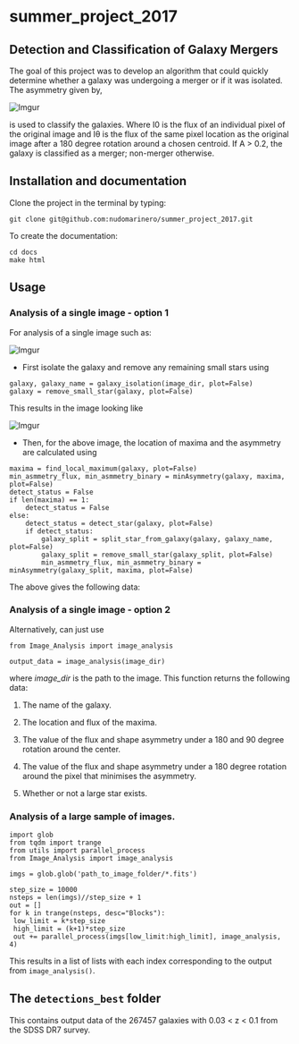 summer_project_2017
===================

Detection and Classification of Galaxy Mergers
----------------------------------------------

The goal of this project was to develop an algorithm that could quickly
determine whether a galaxy was undergoing a merger or if it was isolated. The
asymmetry given by,

![Imgur](https://i.imgur.com/syGukgyt.png)

is used to classify the galaxies. Where I0 is the flux of an individual pixel of
the original image and Iθ is the flux of the same pixel location as the original
image after a 180 degree rotation around a chosen centroid. If A \> 0.2, the
galaxy is classified as a merger; non-merger otherwise.

Installation and documentation
------------------------------

Clone the project in the terminal by typing:

~~~~~~~~~~~~~~~~~~~~~~~~~~~~~~~~~~~~~~~~~~~~~~~~~~~~~~~~~~~~~~~~~~~~~~~~~~~~~~~~
git clone git@github.com:nudomarinero/summer_project_2017.git
~~~~~~~~~~~~~~~~~~~~~~~~~~~~~~~~~~~~~~~~~~~~~~~~~~~~~~~~~~~~~~~~~~~~~~~~~~~~~~~~

To create the documentation:

~~~~~~~~~~~~~~~~~~~~~~~~~~~~~~~~~~~~~~~~~~~~~~~~~~~~~~~~~~~~~~~~~~~~~~~~~~~~~~~~
cd docs
make html
~~~~~~~~~~~~~~~~~~~~~~~~~~~~~~~~~~~~~~~~~~~~~~~~~~~~~~~~~~~~~~~~~~~~~~~~~~~~~~~~

Usage
-----

### Analysis of a single image - option 1

For analysis of a single image such as:

![Imgur](https://i.imgur.com/AbE3Eoym.png)

-   First isolate the galaxy and remove any remaining small stars using

~~~~~~~~~~~~~~~~~~~~~~~~~~~~~~~~~~~~~~~~~~~~~~~~~~~~~~~~~~~~~~~~~~~~~~~~~~~~~~~~
galaxy, galaxy_name = galaxy_isolation(image_dir, plot=False)
galaxy = remove_small_star(galaxy, plot=False)
~~~~~~~~~~~~~~~~~~~~~~~~~~~~~~~~~~~~~~~~~~~~~~~~~~~~~~~~~~~~~~~~~~~~~~~~~~~~~~~~

This results in the image looking like

![Imgur](https://i.imgur.com/MBuQvkCm.png)

-   Then, for the above image, the location of maxima and the asymmetry are
    calculated using

~~~~~~~~~~~~~~~~~~~~~~~~~~~~~~~~~~~~~~~~~~~~~~~~~~~~~~~~~~~~~~~~~~~~~~~~~~~~~~~~
maxima = find_local_maximum(galaxy, plot=False)
min_asmmetry_flux, min_asmmetry_binary = minAsymmetry(galaxy, maxima, plot=False) 
detect_status = False
if len(maxima) == 1:
    detect_status = False
else:
    detect_status = detect_star(galaxy, plot=False) 
    if detect_status:
        galaxy_split = split_star_from_galaxy(galaxy, galaxy_name, plot=False)
        galaxy_split = remove_small_star(galaxy_split, plot=False)
        min_asmmetry_flux, min_asmmetry_binary = minAsymmetry(galaxy_split, maxima, plot=False)
~~~~~~~~~~~~~~~~~~~~~~~~~~~~~~~~~~~~~~~~~~~~~~~~~~~~~~~~~~~~~~~~~~~~~~~~~~~~~~~~

The above gives the following data:

### Analysis of a single image - option 2

Alternatively, can just use

~~~~~~~~~~~~~~~~~~~~~~~~~~~~~~~~~~~~~~~~~~~~~~~~~~~~~~~~~~~~~~~~~~~~~~~~~~~~~~~~
from Image_Analysis import image_analysis

output_data = image_analysis(image_dir)
~~~~~~~~~~~~~~~~~~~~~~~~~~~~~~~~~~~~~~~~~~~~~~~~~~~~~~~~~~~~~~~~~~~~~~~~~~~~~~~~

where *image_dir* is the path to the image. This function returns the following
data:

1.  The name of the galaxy.

2.  The location and flux of the maxima.

3.  The value of the flux and shape asymmetry under a 180 and 90 degree rotation
    around the center.

4.  The value of the flux and shape asymmetry under a 180 degree rotation around
    the pixel that minimises the asymmetry.

5.  Whether or not a large star exists.

### Analysis of a large sample of images.

~~~~~~~~~~~~~~~~~~~~~~~~~~~~~~~~~~~~~~~~~~~~~~~~~~~~~~~~~~~~~~~~~~~~~~~~~~~~~~~~
import glob
from tqdm import trange
from utils import parallel_process
from Image_Analysis import image_analysis

imgs = glob.glob('path_to_image_folder/*.fits')

step_size = 10000
nsteps = len(imgs)//step_size + 1
out = []
for k in trange(nsteps, desc="Blocks"):
 low_limit = k*step_size
 high_limit = (k+1)*step_size
 out += parallel_process(imgs[low_limit:high_limit], image_analysis, 4)
~~~~~~~~~~~~~~~~~~~~~~~~~~~~~~~~~~~~~~~~~~~~~~~~~~~~~~~~~~~~~~~~~~~~~~~~~~~~~~~~

This results in a list of lists with each index corresponding to the output from
`image_analysis()`.

The `detections_best` folder
----------------------------

This contains output data of the 267457 galaxies with 0.03 \< z \< 0.1 from the
SDSS DR7 survey.
